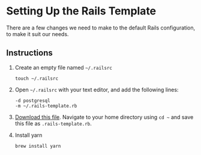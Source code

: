 # Setting Up the Rails Template

There are a few changes we need to make to the default Rails configuration, to make it suit our needs.

## Instructions

1. Create an empty file named `~/.railsrc`
    ```
    touch ~/.railsrc
    ```

1. Open `~/.railsrc` with your text editor, and add the following lines:
    ```
    -d postgresql
    -m ~/.rails-template.rb
    ```

1. [Download this file](https://github.com/Ada-Developers-Academy/textbook-curriculum/blob/master/09-intermediate-rails/reference/.rails-template.rb). Navigate to your home directory using `cd ~` and save this file as `.rails-template.rb`.

1. Install yarn 
    ```
    brew install yarn
    ```
